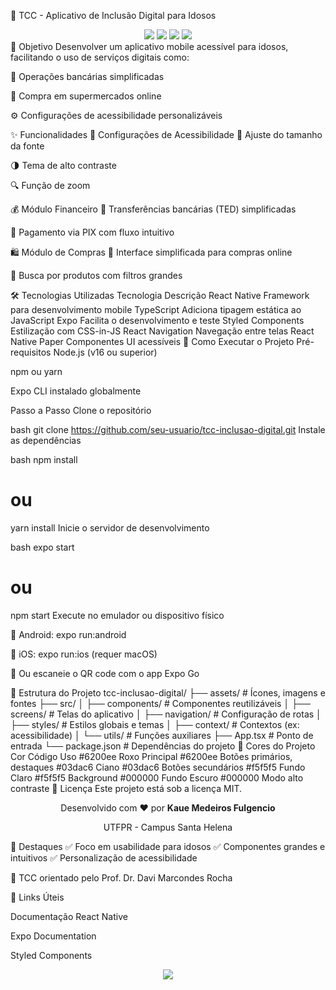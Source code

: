 📱 TCC - Aplicativo de Inclusão Digital para Idosos
<div align="center"> <img src="https://img.shields.io/badge/React_Native-20232A?style=for-the-badge&logo=react&logoColor=61DAFB" /> <img src="https://img.shields.io/badge/TypeScript-007ACC?style=for-the-badge&logo=typescript&logoColor=white" /> <img src="https://img.shields.io/badge/Expo-000020?style=for-the-badge&logo=expo&logoColor=white" /> <img src="https://img.shields.io/badge/styled--components-DB7093?style=for-the-badge&logo=styled-components&logoColor=white" /> </div>
🎯 Objetivo
Desenvolver um aplicativo mobile acessível para idosos, facilitando o uso de serviços digitais como:

🏦 Operações bancárias simplificadas

🛒 Compra em supermercados online

⚙️ Configurações de acessibilidade personalizáveis

✨ Funcionalidades
🔧 Configurações de Acessibilidade
📏 Ajuste do tamanho da fonte

🌗 Tema de alto contraste

🔍 Função de zoom

💰 Módulo Financeiro
💸 Transferências bancárias (TED) simplificadas

📱 Pagamento via PIX com fluxo intuitivo

🛍️ Módulo de Compras
🛒 Interface simplificada para compras online

🔎 Busca por produtos com filtros grandes

🛠️ Tecnologias Utilizadas
Tecnologia	Descrição
React Native	Framework para desenvolvimento mobile
TypeScript	Adiciona tipagem estática ao JavaScript
Expo	Facilita o desenvolvimento e teste
Styled Components	Estilização com CSS-in-JS
React Navigation	Navegação entre telas
React Native Paper	Componentes UI acessíveis
🚀 Como Executar o Projeto
Pré-requisitos
Node.js (v16 ou superior)

npm ou yarn

Expo CLI instalado globalmente

Passo a Passo
Clone o repositório

bash
git clone https://github.com/seu-usuario/tcc-inclusao-digital.git
Instale as dependências

bash
npm install
# ou
yarn install
Inicie o servidor de desenvolvimento

bash
expo start
# ou
npm start
Execute no emulador ou dispositivo físico

📱 Android: expo run:android

🍎 iOS: expo run:ios (requer macOS)

🔄 Ou escaneie o QR code com o app Expo Go

📂 Estrutura do Projeto
tcc-inclusao-digital/
├── assets/               # Ícones, imagens e fontes
├── src/
│   ├── components/       # Componentes reutilizáveis
│   ├── screens/          # Telas do aplicativo
│   ├── navigation/       # Configuração de rotas
│   ├── styles/           # Estilos globais e temas
│   ├── context/          # Contextos (ex: acessibilidade)
│   └── utils/            # Funções auxiliares
├── App.tsx               # Ponto de entrada
└── package.json          # Dependências do projeto
🎨 Cores do Projeto
Cor	Código	Uso
#6200ee Roxo Principal	#6200ee	Botões primários, destaques
#03dac6 Ciano	#03dac6	Botões secundários
#f5f5f5 Fundo Claro	#f5f5f5	Background
#000000 Fundo Escuro	#000000	Modo alto contraste
📝 Licença
Este projeto está sob a licença MIT.

<div align="center"> <p>Desenvolvido com ❤️ por <strong>Kaue Medeiros Fulgencio</strong></p> <p>UTFPR - Campus Santa Helena</p> </div>
🌟 Destaques
✅ Foco em usabilidade para idosos
✅ Componentes grandes e intuitivos
✅ Personalização de acessibilidade

📌 TCC orientado pelo Prof. Dr. Davi Marcondes Rocha

🔗 Links Úteis

Documentação React Native

Expo Documentation

Styled Components

<p align="center"> <img src="https://img.shields.io/badge/STATUS-EM%20DESENVOLVIMENTO-yellow" /> </p>
